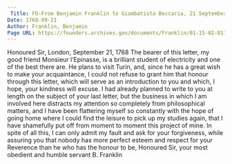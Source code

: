 ```yaml
---
 Title: FO-From Benjamin Franklin to Giambatista Beccaria, 21 September 1768
Date: 1768-09-21
Author: Franklin, Benjamin
Page URL: https://founders.archives.gov/documents/Franklin/01-15-02-0117
---
```


Honoured Sir,
London, September 21, 1768
The bearer of this letter, my good friend Monsieur l’Epinasse, is a brilliant student of electricity and one of the best there are. He plans to visit Turin, and, since he has a great wish to make your acquaintance, I could not refuse to grant him that honour through this letter, which will serve as an introduction to you and which, I hope, your kindness will excuse.
I had already planned to write to you at length on the subject of your last letter, but the business in which I am involved here distracts my attention so completely from philosophical matters, and I have been flattering myself so constantly with the hope of going home where I could find the leisure to pick up my studies again, that I have shamefully put off from moment to moment this project of mine. In spite of all this, I can only admit my fault and ask for your forgiveness, while assuring you that nobody has more perfect esteem and respect for your Reverence than he who has the honour to be, Honoured Sir, your most obedient and humble servant
B. Franklin

